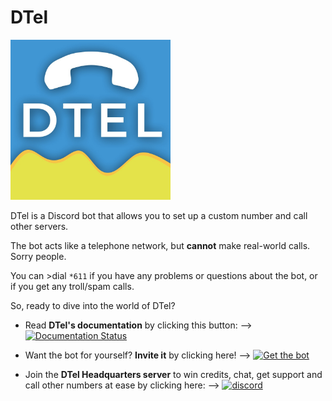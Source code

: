 # DTel
<img src="DTel.jpeg" width="256" height="256"/>

DTel is a Discord bot that allows you to set up a custom number and call other servers.

The bot acts like a telephone network, but **cannot** make real-world calls. Sorry people.

You can >dial `*611` if you have any problems or questions about the bot, or if you get any troll/spam calls.

So, ready to dive into the world of DTel?

- Read **DTel's documentation** by clicking this button: --> [![Documentation Status](https://readthedocs.org/projects/dtel/badge/?version=latest)](http://dtel.austinhuang.me/en/latest)

- Want the bot for yourself? **Invite it** by clicking here! --> [![Get the bot](https://img.shields.io/badge/Discord-Get_The_Bot-7289DA.svg)](https://discordapp.com/oauth2/authorize?client_id=377609965554237453&scope=bot)

- Join the **DTel Headquarters server** to win credits, chat, get support and call other numbers at ease by clicking here: --> [![discord](https://img.shields.io/badge/Discord-Support_Server-7289DA.svg)](https://discord.gg/RN7pxrB)
